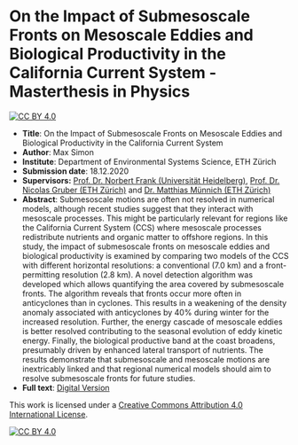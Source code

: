 # On the Impact of Submesoscale Fronts on Mesoscale Eddies and Biological Productivity in the California Current System - Masterthesis in Physics

[![CC BY 4.0][cc-by-shield]][cc-by]

- **Title**: On the Impact of Submesoscale Fronts on Mesoscale Eddies and Biological Productivity in the California Current System
- **Author**: Max Simon
- **Institute**: Department of Environmental Systems Science, ETH Zürich
- **Submission date**: 18.12.2020
- **Supervisors:** [Prof. Dr. Norbert Frank (Universität Heidelberg)](https://www.iup.uni-heidelberg.de/de/institut/mitarbeiter/prof-norbert-frank), [Prof. Dr. Nicolas Gruber (ETH Zürich)](https://usys.ethz.ch/personen/profil.nicolas-gruber.html) and [Dr. Matthias Münnich (ETH Zürich)](https://up.ethz.ch/people/person-detail.NDY0NDk=.TGlzdC8xMDg5LC0zMDYxNTA1MjU=.html)
- **Abstract**: Submesoscale motions are often not resolved in numerical models, although recent studies suggest that they interact with mesoscale processes. This might be particularly relevant for regions like the California Current System (CCS) where mesoscale processes redistribute nutrients and organic matter to offshore regions. In this study, the impact of submesoscale fronts on mesoscale eddies and biological productivity is examined by comparing two models of the CCS with different horizontal resolutions: a conventional (7.0 km) and a front-permitting resolution (2.8 km). A novel detection algorithm was developed which allows quantifying the area covered by submesoscale fronts. The algorithm reveals that fronts occur more often in anticyclones than in cyclones. This results in a weakening of the density anomaly associated with anticyclones by 40% during winter for the increased resolution. Further, the energy cascade of mesoscale eddies is better resolved contributing to the seasonal evolution of eddy kinetic energy. Finally, the biological productive band at the coast broadens, presumably driven by enhanced lateral transport of nutrients. The results demonstrate that submesoscale and mesoscale motions are inextricably linked and that regional numerical models should aim to resolve submesoscale fronts for future studies.
- **Full text**: [Digital Version](thesis/print/document_signed.pdf)


This work is licensed under a
[Creative Commons Attribution 4.0 International License][cc-by].

[![CC BY 4.0][cc-by-image]][cc-by]

[cc-by]: http://creativecommons.org/licenses/by/4.0/
[cc-by-image]: https://i.creativecommons.org/l/by/4.0/88x31.png
[cc-by-shield]: https://img.shields.io/badge/License-CC%20BY%204.0-lightgrey.svg